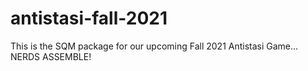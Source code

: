 # antistasi-fall-2021
This is the SQM package for our upcoming Fall 2021 Antistasi Game... NERDS ASSEMBLE!

